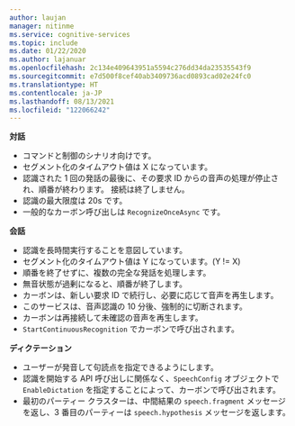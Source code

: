 ```yaml
---
author: laujan
manager: nitinme
ms.service: cognitive-services
ms.topic: include
ms.date: 01/22/2020
ms.author: lajanuar
ms.openlocfilehash: 2c134e409643951a5594c276dd34da23535543f9
ms.sourcegitcommit: e7d500f8cef40ab3409736acd0893cad02e24fc0
ms.translationtype: HT
ms.contentlocale: ja-JP
ms.lasthandoff: 08/13/2021
ms.locfileid: "122066242"
---
```

**対話**
- コマンドと制御のシナリオ向けです。
- セグメント化のタイムアウト値は X になっています。
- 認識された 1 回の発話の最後に、その要求 ID からの音声の処理が停止され、順番が終わります。 接続は終了しません。
- 認識の最大限度は 20s です。
- 一般的なカーボン呼び出しは `RecognizeOnceAsync` です。

**会話**
- 認識を長時間実行することを意図しています。
- セグメント化のタイムアウト値は Y になっています。(Y != X)
- 順番を終了せずに、複数の完全な発話を処理します。
- 無音状態が過剰になると、順番が終了します。
- カーボンは、新しい要求 ID で続行し、必要に応じて音声を再生します。
- このサービスは、音声認識の 10 分後、強制的に切断されます。
- カーボンは再接続して未確認の音声を再生します。
- `StartContinuousRecognition` でカーボンで呼び出されます。

**ディクテーション**
- ユーザーが発音して句読点を指定できるようにします。
- 認識を開始する API 呼び出しに関係なく、`SpeechConfig` オブジェクトで `EnableDictation` を指定することによって、カーボンで呼び出されます。
- 最初<sup></sup>のパーティー クラスターは、中間結果の `speech.fragment` メッセージを返し、3 番目<sup></sup>のパーティーは `speech.hypothesis` メッセージを返します。